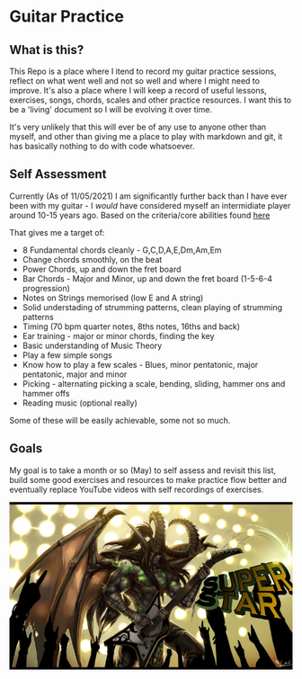 # Guitar Practice

## What is this?

This Repo is a place where I itend to record my guitar practice sessions, reflect on what went well and not so well and where I might need to improve. It's also a place where I will keep a record of useful lessons, exercises, songs, chords, scales and other practice resources. I want this to be a 'living' document so I will be evolving it over time.

It's very unlikely that this will ever be of any use to anyone other than myself, and other than giving me a place to play with markdown and git, it has basically nothing to do with code whatsoever.

## Self Assessment

Currently (As of 11/05/2021) I am significantly further back than I have ever been with my guitar - I *would* have considered myself an intermidiate player around 10-15 years ago. Based on the criteria/core abilities found [here](https://www.youtube.com/watch?v=wAlB-71Jq4A)

That gives me a target of:

- 8 Fundamental chords cleanly - G,C,D,A,E,Dm,Am,Em
- Change chords smoothly, on the beat
- Power Chords, up and down the fret board
- Bar Chords - Major and Minor, up and down the fret board (1-5-6-4 progression)
- Notes on Strings memorised (low E and A string)
- Solid understading of strumming patterns, clean playing of strumming patterns
- Timing (70 bpm quarter notes, 8ths notes, 16ths and back)
- Ear training - major or minor chords, finding the key
- Basic understanding of Music Theory
- Play a few simple songs
- Know how to play a few scales - Blues, minor pentatonic, major pentatonic, major and minor
- Picking - alternating picking a scale, bending, sliding, hammer ons and hammer offs
- Reading music (optional really)

Some of these will be easily achievable, some not so much.

## Goals

My goal is to take a month or so (May) to self assess and revisit this list, build some good exercises and resources to make practice flow better and eventually replace YouTube videos with self recordings of exercises.

![Illidan Rocking out](./resources/images/illidanguitar.jpg)